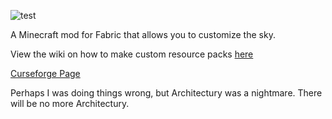 ![test](https://i.imgur.com/R67eF8R.png)

A Minecraft mod for Fabric that allows you to customize the sky.

View the wiki on how to make custom resource packs [here](https://github.com/fishcute/Celestial/wiki)

[Curseforge Page](https://www.curseforge.com/minecraft/mc-mods/celestial)

Perhaps I was doing things wrong, but Architectury was a nightmare. There will be no more Architectury.
